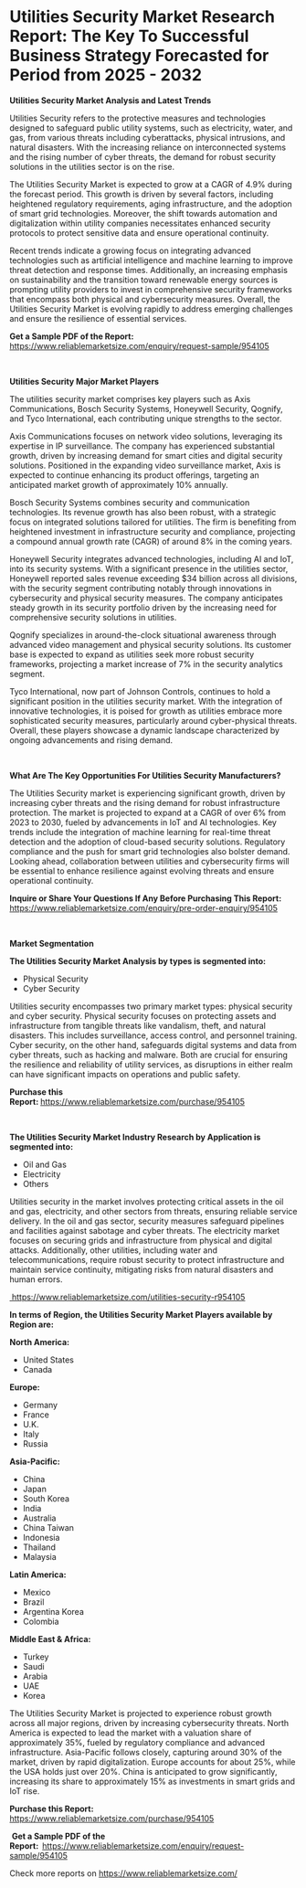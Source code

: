 <p><h1>Utilities Security Market Research Report: The Key To Successful Business Strategy Forecasted for Period from 2025 - 2032</h1></p><p><strong>Utilities Security Market Analysis and Latest Trends</strong></p>
<p><p>Utilities Security refers to the protective measures and technologies designed to safeguard public utility systems, such as electricity, water, and gas, from various threats including cyberattacks, physical intrusions, and natural disasters. With the increasing reliance on interconnected systems and the rising number of cyber threats, the demand for robust security solutions in the utilities sector is on the rise.</p><p>The Utilities Security Market is expected to grow at a CAGR of 4.9% during the forecast period. This growth is driven by several factors, including heightened regulatory requirements, aging infrastructure, and the adoption of smart grid technologies. Moreover, the shift towards automation and digitalization within utility companies necessitates enhanced security protocols to protect sensitive data and ensure operational continuity.</p><p>Recent trends indicate a growing focus on integrating advanced technologies such as artificial intelligence and machine learning to improve threat detection and response times. Additionally, an increasing emphasis on sustainability and the transition toward renewable energy sources is prompting utility providers to invest in comprehensive security frameworks that encompass both physical and cybersecurity measures. Overall, the Utilities Security Market is evolving rapidly to address emerging challenges and ensure the resilience of essential services.</p></p>
<p><strong>Get a Sample PDF of the Report:&nbsp;</strong> <a href="https://www.reliablemarketsize.com/enquiry/request-sample/954105?utm_campaign=2628&utm_medium=2&utm_source=Github&utm_content=ia&utm_term=07032025&utm_id=utilities-security">https://www.reliablemarketsize.com/enquiry/request-sample/954105</a></p>
<p>&nbsp;</p>
<p><strong>Utilities Security Major Market Players</strong></p>
<p><p>The utilities security market comprises key players such as Axis Communications, Bosch Security Systems, Honeywell Security, Qognify, and Tyco International, each contributing unique strengths to the sector.</p><p>Axis Communications focuses on network video solutions, leveraging its expertise in IP surveillance. The company has experienced substantial growth, driven by increasing demand for smart cities and digital security solutions. Positioned in the expanding video surveillance market, Axis is expected to continue enhancing its product offerings, targeting an anticipated market growth of approximately 10% annually.</p><p>Bosch Security Systems combines security and communication technologies. Its revenue growth has also been robust, with a strategic focus on integrated solutions tailored for utilities. The firm is benefiting from heightened investment in infrastructure security and compliance, projecting a compound annual growth rate (CAGR) of around 8% in the coming years.</p><p>Honeywell Security integrates advanced technologies, including AI and IoT, into its security systems. With a significant presence in the utilities sector, Honeywell reported sales revenue exceeding $34 billion across all divisions, with the security segment contributing notably through innovations in cybersecurity and physical security measures. The company anticipates steady growth in its security portfolio driven by the increasing need for comprehensive security solutions in utilities.</p><p>Qognify specializes in around-the-clock situational awareness through advanced video management and physical security solutions. Its customer base is expected to expand as utilities seek more robust security frameworks, projecting a market increase of 7% in the security analytics segment.</p><p>Tyco International, now part of Johnson Controls, continues to hold a significant position in the utilities security market. With the integration of innovative technologies, it is poised for growth as utilities embrace more sophisticated security measures, particularly around cyber-physical threats. Overall, these players showcase a dynamic landscape characterized by ongoing advancements and rising demand.</p></p>
<p>&nbsp;</p>
<p><strong>What Are The Key Opportunities For Utilities Security Manufacturers?</strong></p>
<p><p>The Utilities Security market is experiencing significant growth, driven by increasing cyber threats and the rising demand for robust infrastructure protection. The market is projected to expand at a CAGR of over 6% from 2023 to 2030, fueled by advancements in IoT and AI technologies. Key trends include the integration of machine learning for real-time threat detection and the adoption of cloud-based security solutions. Regulatory compliance and the push for smart grid technologies also bolster demand. Looking ahead, collaboration between utilities and cybersecurity firms will be essential to enhance resilience against evolving threats and ensure operational continuity.</p></p>
<p><strong>Inquire or Share Your Questions If Any Before Purchasing This Report:</strong> <a href="https://www.reliablemarketsize.com/enquiry/pre-order-enquiry/954105?utm_campaign=2628&utm_medium=2&utm_source=Github&utm_content=ia&utm_term=07032025&utm_id=utilities-security">https://www.reliablemarketsize.com/enquiry/pre-order-enquiry/954105</a></p>
<p>&nbsp;</p>
<p><strong>Market Segmentation</strong></p>
<p><strong>The Utilities Security Market Analysis by types is segmented into:</strong></p>
<p><ul><li>Physical Security</li><li>Cyber Security</li></ul></p>
<p><p>Utilities security encompasses two primary market types: physical security and cyber security. Physical security focuses on protecting assets and infrastructure from tangible threats like vandalism, theft, and natural disasters. This includes surveillance, access control, and personnel training. Cyber security, on the other hand, safeguards digital systems and data from cyber threats, such as hacking and malware. Both are crucial for ensuring the resilience and reliability of utility services, as disruptions in either realm can have significant impacts on operations and public safety.</p></p>
<p><strong>Purchase this Report:&nbsp;</strong><a href="https://www.reliablemarketsize.com/purchase/954105?utm_campaign=2628&utm_medium=2&utm_source=Github&utm_content=ia&utm_term=07032025&utm_id=utilities-security">https://www.reliablemarketsize.com/purchase/954105</a></p>
<p>&nbsp;</p>
<p><strong>The Utilities Security Market Industry Research by Application is segmented into:</strong></p>
<p><ul><li>Oil and Gas</li><li>Electricity</li><li>Others</li></ul></p>
<p><p>Utilities security in the market involves protecting critical assets in the oil and gas, electricity, and other sectors from threats, ensuring reliable service delivery. In the oil and gas sector, security measures safeguard pipelines and facilities against sabotage and cyber threats. The electricity market focuses on securing grids and infrastructure from physical and digital attacks. Additionally, other utilities, including water and telecommunications, require robust security to protect infrastructure and maintain service continuity, mitigating risks from natural disasters and human errors.</p></p>
<p><a href="https://www.reliablemarketsize.com/utilities-security-r954105?utm_campaign=2628&utm_medium=2&utm_source=Github&utm_content=ia&utm_term=07032025&utm_id=utilities-security">&nbsp;https://www.reliablemarketsize.com/utilities-security-r954105</a></p>
<p><strong>In terms of Region, the Utilities Security Market Players available by Region are:</strong></p>
<p>
    <p> <strong> North America: </strong>
        <ul>
            <li>United States</li>
            <li>Canada</li>
        </ul>
        </p> 
    <p> <strong> Europe: </strong>
        <ul>
            <li>Germany</li>
            <li>France</li>
            <li>U.K.</li>
            <li>Italy</li>
            <li>Russia</li>
        </ul>
        </p> 
    <p> <strong> Asia-Pacific: </strong>
        <ul>
            <li>China</li>
            <li>Japan</li>
            <li>South Korea</li>
            <li>India</li>
            <li>Australia</li>
            <li>China Taiwan</li>
            <li>Indonesia</li>
            <li>Thailand</li>
            <li>Malaysia</li>
        </ul>
        </p> 
    <p> <strong> Latin America: </strong>
        <ul>
            <li>Mexico</li>
            <li>Brazil</li>
            <li>Argentina Korea</li>
            <li>Colombia</li>
        </ul>
        </p> 
    <p> <strong> Middle East & Africa: </strong>
        <ul>
            <li>Turkey</li>
            <li>Saudi</li>
            <li>Arabia</li>
            <li>UAE</li>
            <li>Korea</li>
        </ul>
    </p>
    </p>
<p><p>The Utilities Security Market is projected to experience robust growth across all major regions, driven by increasing cybersecurity threats. North America is expected to lead the market with a valuation share of approximately 35%, fueled by regulatory compliance and advanced infrastructure. Asia-Pacific follows closely, capturing around 30% of the market, driven by rapid digitalization. Europe accounts for about 25%, while the USA holds just over 20%. China is anticipated to grow significantly, increasing its share to approximately 15% as investments in smart grids and IoT rise.</p></p>
<p><strong>Purchase this Report: </strong><a href="https://www.reliablemarketsize.com/purchase/954105?utm_campaign=2628&utm_medium=2&utm_source=Github&utm_content=ia&utm_term=07032025&utm_id=utilities-security">https://www.reliablemarketsize.com/purchase/954105</a></p>
<p>&nbsp;<strong>Get a Sample PDF of the Report:&nbsp;&nbsp;</strong><a href="https://www.reliablemarketsize.com/enquiry/request-sample/954105?utm_campaign=2628&utm_medium=2&utm_source=Github&utm_content=ia&utm_term=07032025&utm_id=utilities-security">https://www.reliablemarketsize.com/enquiry/request-sample/954105</a></p>
<p><strong></strong></p>
<p>Check more reports on <a href="https://www.reliablemarketsize.com/?utm_campaign=2628&utm_medium=2&utm_source=Github&utm_content=ia&utm_term=07032025&utm_id=utilities-security">https://www.reliablemarketsize.com/</a></p>